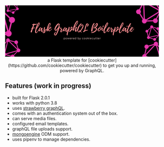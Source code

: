 <p align="center">
  <img src="assets/banner.png" />
  a Flask template for [cookiecutter](https://github.com/cookiecutter/cookiecutter) to get you up and running, powered by GraphQL.
</p>

## Features (work in progress)

- built for Flask 2.0.1
- works with python 3.8
- uses [strawberry graphQL](https://github.com/strawberry-graphql/strawberry).
- comes with an authentication system out of the box.
- can serve media files.
- configured email templates.
- graphQL file uploads support.
- [mongoengine](https://github.com/MongoEngine/mongoengine) ODM support.
- uses pipenv to manage dependencies.
